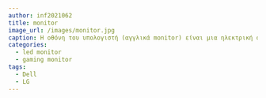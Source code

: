 ```yaml
---
author: inf2021062
title: monitor
image_url: /images/monitor.jpg 
caption: Η οθόνη του υπολογιστή (αγγλικά monitor) είναι μια ηλεκτρική συσκευή που απεικονίζει εικόνες δημιουργημένες από υπολογιστές. Οι περισσότερες σύγχρονες οθόνες αποτελούνται από μια οθόνη υγρών κρυστάλλων, ενώ οι παλιότερες οθόνες βασίζονταν σε καθοδικό σωλήνα. Η οθόνη περιλαμβάνει την συσκευή απεικόνισης, καθώς και απλά ηλεκτρονικά κυκλώματα για να παράγει και να διαμορφώνει την εικόνα από το ηλεκτρικό σήμα που στέλνεται από την πηγή, και ένα συνήθως πλαστικό κάλυμμα. Στον υπολογιστή, υπάρχει κύκλωμα γραφικών (συχνά σε μορφή κάρτας οθόνης), το οποίο παράγει οπτικό σήμα σε μορφή συμβατή με την οθόνη. 
categories:
  - led monitor
  - gaming monitor
tags:
  - Dell
  - LG
---
```

 
